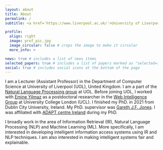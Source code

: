 ```yaml
---
layout: about
title: About
permalink: /
subtitle: <a href='https://www.liverpool.ac.uk/'>University of Liverpool</a>. Address. Contacts. Moto. Etc.

profile:
  align: right
  image: prof_pic.jpg
  image_circular: false # crops the image to make it circular
  more_info: >

news: true # includes a list of news items
selected_papers: true # includes a list of papers marked as "selected={true}"
social: true # includes social icons at the bottom of the page
---
```


I am a Lecturer (Assistant Professor) in the Department of Computer Science at University of Liverpool (UOL), United Kingdom. I am a part of the [Natural Language Processing group](https://livnlp.github.io/) at UOL. Before joining UOL, I worked with [Emine Yilmaz](https://sites.google.com/site/emineyilmaz/home/) as a postdoctoral researcher in the [Web Intelligence Group](https://wi.cs.ucl.ac.uk/) at University College London (UCL). I finished my PhD. in 2021 from Dublin City University, Ireland. My PhD. supervisor was [Gareth J.F. Jones](https://www.computing.dcu.ie/~gjones). I was affiliated with [ADAPT centre Ireland](https://www.adaptcentre.ie/) during my PhD.

I broadly work in the area of Information Retrieval (IR), Natural Language Processing (NLP) and Machine Learning (ML). More specifically, I am interested in developing intelligent information access systems using IR and NLP techniques. I am also interested in making intelligent systems fair and explainable.

